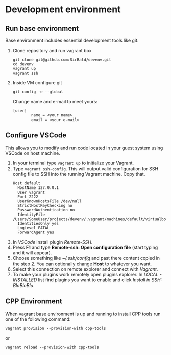 # Development environment

## Run base environment

Base environment includes essential development tools like git.

1. Clone repository and run vagrant box
    ```
    git clone git@github.com:SirBald/devenv.git
    cd devenv
    vagrant up
    vagrant ssh
    ```
2. Inside VM configure git
    ```
    git config -e --global
    ```
    Change name and e-mail to meet yours:
    ```
    [user]
            name = <your name>
            email = <your e-mail>
    ```

## Configure VSCode

This allows you to modify and run code located in your guest system using VSCode on host machine.

1. In your terminal type ```vagrant up``` to initialize your Vagrant.
2. Type ```vagrant ssh-config```. This will output valid configuration for SSH config file to SSH into the running Vagrant machine. Copy that.
    ```
    Host default
      HostName 127.0.0.1
      User vagrant
      Port 2222
      UserKnownHostsFile /dev/null
      StrictHostKeyChecking no
      PasswordAuthentication no
      IdentityFile /Users/SomeUser/projects/devenv/.vagrant/machines/default/virtualbox/private_key
      IdentitiesOnly yes
      LogLevel FATAL
      ForwardAgent yes
    ```
3. In *VSCode* install plugin *Remote-SSH*.
4. Press **F1** and type **Remote-ssh: Open configuration file** (start typing and it will appear).
5. Choose something like *~/.ssh/config* and past there content copied in the step 2.
You can optionally change **Host** to whatever you want.
6. Select this connection on remote explorer and connect with *Vagrant*.
7. To make your plugins work remotely open plugins explorer.
In *LOCAL - INSTALLED* list find plugins you want to enable and click *Install in SSH: BlaBlaBla*.

## CPP Environment

When vagrant base environment is up and running to install CPP tools run one of the following command:
```
vagrant provision --provision-with cpp-tools
```
or
```
vagrant reload --provision-with cpp-tools
```
